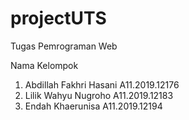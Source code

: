 # projectUTS
Tugas Pemrograman Web

Nama Kelompok
1. Abdillah Fakhri Hasani   A11.2019.12176
2. Lilik Wahyu Nugroho      A11.2019.12183
3. Endah Khaerunisa         A11.2019.12194
 
